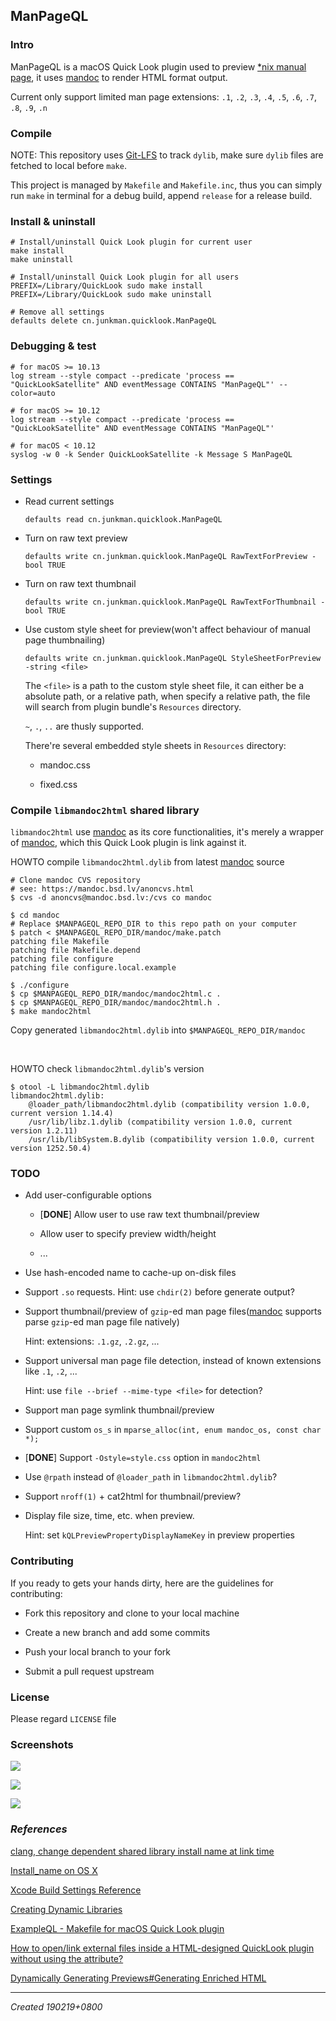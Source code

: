 ## ManPageQL

### Intro

ManPageQL is a macOS Quick Look plugin used to preview [*nix manual page](https://en.wikipedia.org/wiki/Man_page), it uses [mandoc](https://mandoc.bsd.lv/) to render HTML format output.

Current only support limited man page extensions: `.1`, `.2`, `.3`, `.4`, `.5`, `.6`, `.7`, `.8`, `.9`, `.n`

### Compile

NOTE: This repository uses [Git-LFS](https://git-lfs.github.com/) to track `dylib`, make sure `dylib` files are fetched to local before `make`.

This project is managed by `Makefile` and `Makefile.inc`, thus you can simply run `make` in terminal for a debug build, append `release` for a release build.

### Install & uninstall

```shell
# Install/uninstall Quick Look plugin for current user
make install
make uninstall

# Install/uninstall Quick Look plugin for all users
PREFIX=/Library/QuickLook sudo make install
PREFIX=/Library/QuickLook sudo make uninstall

# Remove all settings
defaults delete cn.junkman.quicklook.ManPageQL
```

### Debugging & test

```
# for macOS >= 10.13
log stream --style compact --predicate 'process == "QuickLookSatellite" AND eventMessage CONTAINS "ManPageQL"' --color=auto

# for macOS >= 10.12
log stream --style compact --predicate 'process == "QuickLookSatellite" AND eventMessage CONTAINS "ManPageQL"'

# for macOS < 10.12
syslog -w 0 -k Sender QuickLookSatellite -k Message S ManPageQL
```

### Settings

* Read current settings

	```shell
	defaults read cn.junkman.quicklook.ManPageQL
	```

* Turn on raw text preview

	```shell
	defaults write cn.junkman.quicklook.ManPageQL RawTextForPreview -bool TRUE
	```

* Turn on raw text thumbnail

	```shell
	defaults write cn.junkman.quicklook.ManPageQL RawTextForThumbnail -bool TRUE
	```

* Use custom style sheet for preview(won't affect behaviour of manual page thumbnailing)

	```shell
	defaults write cn.junkman.quicklook.ManPageQL StyleSheetForPreview -string <file>
	```

	The `<file>` is a path to the custom style sheet file, it can either be a absolute path, or a relative path, when specify a relative path, the file will search from plugin bundle's `Resources` directory.

	`~`, `.`, `..` are thusly supported.

	There're several embedded style sheets in `Resources` directory:

	* mandoc.css

	* fixed.css

### Compile `libmandoc2html` shared library

`libmandoc2html` use [mandoc](https://mandoc.bsd.lv/) as its core functionalities, it's merely a wrapper of [mandoc](https://mandoc.bsd.lv/), which this Quick Look plugin is link against it.

HOWTO compile `libmandoc2html.dylib` from latest [mandoc](https://mandoc.bsd.lv/) source

```shell
# Clone mandoc CVS repository
# see: https://mandoc.bsd.lv/anoncvs.html
$ cvs -d anoncvs@mandoc.bsd.lv:/cvs co mandoc

$ cd mandoc
# Replace $MANPAGEQL_REPO_DIR to this repo path on your computer
$ patch < $MANPAGEQL_REPO_DIR/mandoc/make.patch
patching file Makefile
patching file Makefile.depend
patching file configure
patching file configure.local.example

$ ./configure
$ cp $MANPAGEQL_REPO_DIR/mandoc/mandoc2html.c .
$ cp $MANPAGEQL_REPO_DIR/mandoc/mandoc2html.h .
$ make mandoc2html
```

Copy generated `libmandoc2html.dylib` into `$MANPAGEQL_REPO_DIR/mandoc`

<br>

HOWTO check `libmandoc2html.dylib`'s version

```shell
$ otool -L libmandoc2html.dylib
libmandoc2html.dylib:
	@loader_path/libmandoc2html.dylib (compatibility version 1.0.0, current version 1.14.4)
	/usr/lib/libz.1.dylib (compatibility version 1.0.0, current version 1.2.11)
	/usr/lib/libSystem.B.dylib (compatibility version 1.0.0, current version 1252.50.4)
```

### TODO

* Add user-configurable options

 	* [**DONE**] Allow user to use raw text thumbnail/preview

 	* Allow user to specify preview width/height

 	* ...

* Use hash-encoded name to cache-up on-disk files

* Support `.so` requests. Hint: use `chdir(2)` before generate output?

* Support thumbnail/preview of `gzip`-ed man page files([mandoc](https://mandoc.bsd.lv/) supports parse `gzip`-ed man page file natively)

	Hint: extensions: `.1.gz`, `.2.gz`, ...

* Support universal man page file detection, instead of known extensions like `.1`, `.2`, ...

	Hint: use `file --brief --mime-type <file>` for detection?

* Support man page symlink thumbnail/preview

* Support custom `os_s` in `mparse_alloc(int, enum mandoc_os, const char *);`

* [**DONE**] Support `-Ostyle=style.css` option in `mandoc2html`

* Use `@rpath` instead of `@loader_path` in `libmandoc2html.dylib`?

* Support `nroff(1)` + cat2html for thumbnail/preview?

* Display file size, time, etc. when preview.

	Hint: set `kQLPreviewPropertyDisplayNameKey` in preview properties

### Contributing

If you ready to gets your hands dirty, here are the guidelines for contributing:

* Fork this repository and clone to your local machine

* Create a new branch and add some commits

* Push your local branch to your fork

* Submit a pull request upstream

### License

Please regard `LICENSE` file

### Screenshots

![](screenshots/1.png)

![](screenshots/2.png)

![](screenshots/3.png)

### *References*

[clang, change dependent shared library install name at link time](https://stackoverflow.com/questions/27506450/clang-change-dependent-shared-library-install-name-at-link-time)

[Install_name on OS X](http://log.zyxar.com/blog/2012/03/10/install-name-on-os-x/)

[Xcode Build Settings Reference](https://pewpewthespells.com/blog/buildsettings.html)

[Creating Dynamic Libraries](https://developer.apple.com/library/archive/documentation/DeveloperTools/Conceptual/DynamicLibraries/100-Articles/CreatingDynamicLibraries.html)

[ExampleQL - Makefile for macOS Quick Look plugin](https://github.com/lynnlx/quicklook_plugin)

[How to open/link external files inside a HTML-designed QuickLook plugin without using the <src> attribute?](https://stackoverflow.com/questions/23758539/how-to-open-link-external-files-inside-a-html-designed-quicklook-plugin-without)

[Dynamically Generating Previews#Generating Enriched HTML](https://developer.apple.com/library/archive/documentation/UserExperience/Conceptual/Quicklook_Programming_Guide/Articles/QLDynamicGeneration.html#//apple_ref/doc/uid/TP40005020-CH15-SW2)

---

*Created 190219+0800*